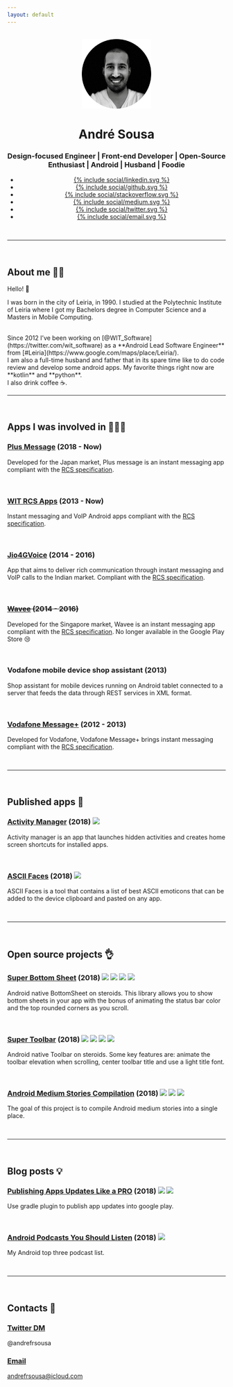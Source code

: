 ```yaml
---
layout: default
---
```


<br/>

<center>
	<img class="avatar" width="160" height="160" src="/images/me.png">
	<h1 class="title">André Sousa</h1>
	<h3 class="description">Design-focused Engineer | Front-end Developer | Open-Source Enthusiast | Android | Husband | Foodie</h3>
	<div class="sharebuttons">
        <ul>
           <li class="linkedin">
              <a href="https://www.linkedin.com/in/andrefrsousa/">
              {% include social/linkedin.svg %}
              </a>
           </li>
           <li class="github">
              <a href="https://github.com/andrefrsousa">
              {% include social/github.svg %}
              </a>
           </li>
           <li class="stackoverflow">
              <a href="https://stackoverflow.com/users/1574250/andré-sousa">
              {% include social/stackoverflow.svg %}
              </a>
           </li>
           <li class="medium">
              <a href="https://medium.com/andré-sousa">
              {% include social/medium.svg %}
              </a>
           </li>
           <li class="twitter">
              <a href="https://twitter.com/andrefrsousa">
              {% include social/twitter.svg %}
              </a>
           </li>
           <li class="email">
              <a href="mailto:andrefrsousa@icloud.com">
              {% include social/email.svg %}
              </a>
           </li>
        </ul>
     </div>
</center>

<br/>
<hr />
<br/>

## About me 👱‍♂️

Hello! 👋

I was born in the city of Leiria, in 1990. I studied at the Polytechnic Institute of Leiria where I got my Bachelors degree in Computer Science and a Masters in Mobile Computing. 

<br/>
Since 2012 I’ve been working on [@WIT_Software](https://twitter.com/wit_software) as a **Android Lead Software Engineer** from [#Leiria](https://www.google.com/maps/place/Leiria/).

<br/>
I am also a full-time husband and father that in its spare time like to do code review and develop some android apps. My favorite things right now are **kotlin** and **python**.

<br/>
I also drink coffee ☕️.

<br/>
<hr />
<br/>

## Apps I was involved in 👨🏻‍💻

### [Plus Message](https://play.google.com/store/apps/details?id=jp.softbank.mb.plusmessage) (2018 - Now)
Developed for the Japan market, Plus message is an instant messaging app compliant with the [RCS specification](https://www.gsma.com/futurenetworks/rcs/rcs-documentation/).

<br/>

### [WIT RCS Apps](https://www.wit-software.com/products/rcs-suite/) (2013 - Now)
Instant messaging and VoIP Android apps compliant with the [RCS specification](https://www.gsma.com/futurenetworks/rcs/rcs-documentation/).

<br/>

### [Jio4GVoice](https://play.google.com/store/apps/details?id=com.jio.join) (2014 - 2016) 
App that aims to deliver rich communication through instant messaging and VoIP calls to the Indian market. Compliant with the [RCS specification](https://www.gsma.com/futurenetworks/rcs/rcs-documentation/).

<br/>

### <del>[Wavee](https://play.google.com/store/apps/details?id=com.singtel.wavee.release) (2014 - 2016)</del>
Developed for the Singapore market, Wavee is an instant messaging app compliant with the [RCS specification](https://www.gsma.com/futurenetworks/rcs/rcs-documentation/). No longer available in the Google Play Store 😢

<br/>

### Vodafone mobile device shop assistant (2013)
Shop assistant for mobile devices running on Android tablet connected to a server that feeds the data through REST services in XML format.

<br/>

### [Vodafone Message+](https://play.google.com/store/apps/details?id=com.vodafone.messaging) (2012 - 2013)
Developed for Vodafone, Vodafone Message+ brings instant messaging compliant with the [RCS specification](https://www.gsma.com/futurenetworks/rcs/rcs-documentation/).

<br/>
<hr />
<br/>

## Published apps 💪

### [Activity Manager](https://play.google.com/store/apps/details?id=com.andrefrsousa.tools.activitymanager) (2018) ![](https://img.shields.io/badge/release-v1.5-blue.svg)
Activity manager is an app that launches hidden activities and creates home screen shortcuts for installed apps.

<br/>

### [ASCII Faces](https://play.google.com/store/apps/details?id=com.andrefrsousa.tools.ascii) (2018) ![](https://img.shields.io/badge/release-v1.2-blue.svg)
ASCII Faces is a tool that contains a list of best ASCII emoticons that can be added to the device clipboard and pasted on any app.

<br/>
<hr />
<br/>

## Open source projects 👌

### [Super Bottom Sheet](https://github.com/andrefrsousa/SuperBottomSheet) (2018) ![](https://img.shields.io/github/stars/andrefrsousa/superbottomsheet.svg?style=social&label=Star) ![](https://img.shields.io/github/release/andrefrsousa/SuperBottomSheet.svg) ![](https://img.shields.io/badge/android-brightgreen.svg) ![](https://img.shields.io/badge/kotlin-orange.svg)
Android native BottomSheet on steroids. This library allows you to show bottom sheets in your app with the bonus of animating the status bar color and the top rounded corners as you scroll.

<br/>

### [Super Toolbar](https://github.com/andrefrsousa/SuperToolbar) (2018) ![](https://img.shields.io/github/stars/andrefrsousa/supertoolbar.svg?style=social&label=Star) ![](https://img.shields.io/github/release/andrefrsousa/SuperToolbar.svg) ![](https://img.shields.io/badge/android-brightgreen.svg) ![](https://img.shields.io/badge/kotlin-orange.svg)
Android native Toolbar on steroids. Some key features are: animate the toolbar elevation when scrolling, center toolbar title and use a light title font.

<br/>

### [Android Medium Stories Compilation](https://github.com/andrefrsousa/AndroidMediumStoriesCompilation) (2018) ![](https://img.shields.io/github/stars/andrefrsousa/AndroidMediumStoriesCompilation.svg?style=social&label=Star) ![](https://img.shields.io/badge/tutorials-yellowgreen.svg) ![](https://img.shields.io/badge/development-red.svg)
The goal of this project is to compile Android medium stories into a single place.

<br/>
<hr />
<br/>

## Blog posts 💡

### [Publishing Apps Updates Like a PRO](https://medium.com/@andrefrsousa/publishing-apps-updates-like-a-pro-558f3f308eda) (2018) ![](https://img.shields.io/badge/android_studio-lightgrey.svg) ![](https://img.shields.io/badge/gradle-green.svg)
Use gradle plugin to publish app updates into google play.

<br/>

### [Android Podcasts You Should Listen](https://medium.com/@andrefrsousa/android-podcasts-you-should-listen-e6e4101eeb5a) (2018) ![](https://img.shields.io/badge/android-brightgreen.svg)
My Android top three podcast list.

<br/>
<hr />
<br/>

## Contacts 👋

### [Twitter DM](https://twitter.com/messages/compose?recipient_id=1048843283613605888)
@andrefrsousa

### [Email](mailto:andrefrsousa@icloud.com)
andrefrsousa@icloud.com

<br/>
<br/>
